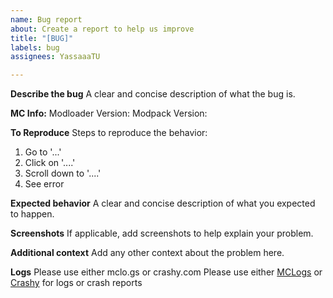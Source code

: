 ```yaml
---
name: Bug report
about: Create a report to help us improve
title: "[BUG]"
labels: bug
assignees: YassaaaTU

---
```


**Describe the bug**
A clear and concise description of what the bug is.

**MC Info:**
Modloader Version: 
Modpack Version:

**To Reproduce**
Steps to reproduce the behavior:
1. Go to '...'
2. Click on '....'
3. Scroll down to '....'
4. See error

**Expected behavior**
A clear and concise description of what you expected to happen.

**Screenshots**
If applicable, add screenshots to help explain your problem.

**Additional context**
Add any other context about the problem here.

**Logs**
Please use either mclo.gs or crashy.com
Please use either [MCLogs](https://mclo.gs/) or [Crashy](http://crashy.net/) for logs or crash reports
